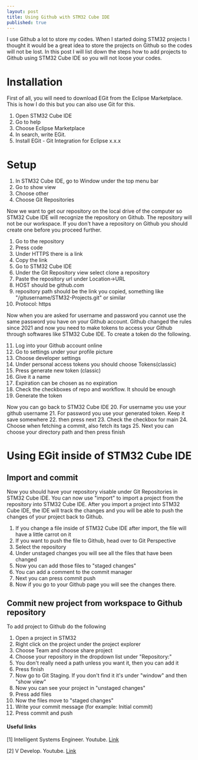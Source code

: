 ```yaml
---
layout: post
title: Using Github with STM32 Cube IDE
published: true
---
```


I use Github a lot to store my codes. 
When I started doing STM32 projects I thought it would be a great idea to store the projects on Github so the codes will not be lost.
In this post I will list down the steps how to add projects to Github using STM32 Cube IDE so you will not loose your codes.

# Installation

First of all, you will need to download EGit from the Eclipse Marketplace. This is how I do this but you can also use Git for this.
1. Open STM32 Cube IDE
2. Go to help
3. Choose Eclipse Marketplace
4. In search, write EGit.
5. Install EGit - Git Integration for Eclipse x.x.x

# Setup

1. In STM32 Cube IDE, go to Window under the top menu bar
2. Go to show view
3. Choose other
4. Choose Git Repositories

Now we want to get our repository on the local drive of the computer so STM32 Cube IDE will recognize the repository on Github.
The repository will not be our workspace.
If you don't have a repository on Github you should create one before you proceed further.

1. Go to the repository
2. Press code
3. Under HTTPS there is a link
4. Copy the link
5. Go to STM32 Cube IDE
6. Under the Git Repository view select clone a repository
7. Paste the repository url under Location->URL
8. HOST should be github.com
9. repository path should be the link you copied, something like "/gitusername/STM32-Projects.git" or similar
10. Protocol: https

Now when you are asked for username and password you cannot use the same password you have on your Github account.
Github changed the rules since 2021 and now you need to make tokens to access your Github through softwares like STM32 Cube IDE.
To create a token do the following.

11. Log into your Github account online
12. Go to settings under your profile picture
13. Choose developer settings
14. Under personal access tokens you should choose Tokens(classic)
15. Press generate new token (classic)
16. Give it a name
17. Expiration can be chosen as no expiration
18. Check the checkboxes of repo and workflow. It should be enough
19. Generate the token

Now you can go back to STM32 Cube IDE
20. For username you use your github username
21. For password you use your generated token. Keep it save somewhere
22. then press next
23. Check the checkbox for main
24. Choose when fetching a commit, also fetch its tags
25. Next you can choose your directory path and then press finish

# Using EGit inside of STM32 Cube IDE

## Import and commit

Now you should have your repository visable under Git Repositories in STM32 Cube IDE.
You can now use "import" to import a project from the repository into STM32 Cube IDE.
After you import a project into STM32 Cube IDE, the IDE will track the changes and you will be able to push the changes of your project back to Github.

1. If you change a file inside of STM32 Cube IDE after import, the file will have a little carrot on it
2. If you want to push the file to Github, head over to Git Perspective
3. Select the repository
4. Under unstaged changes you will see all the files that have been changed
5. Now you can add those files to "staged changes"
6. You can add a comment to the commit manager
7. Next you can press commit push
8. Now if you go to your Github page you will see the changes there.

## Commit new project from workspace to Github repository

To add project to Github do the following
1. Open a project in STM32
2. Right click on the project under the project explorer
3. Choose Team and choose share project
4. Choose your repository in the dropdown list under "Repository:"
5. You don't really need a path unless you want it, then you can add it
6. Press finish
7. Now go to Git Staging. If you don't find it it's under "window" and then "show view"
8. Now you can see your project in "unstaged changes"
9. Press add files
10. Now the files move to "staged changes"
11. Write your commit message (for example: Initial commit)
12. Press commit and push


#### Useful links

[1] Intelligent Systems Engineer. Youtube. [Link](https://www.youtube.com/watch?v=8kc77A6so7o)

[2] V Develop. Youtube. [Link](https://www.youtube.com/watch?v=XKLnnXNe_qs)
